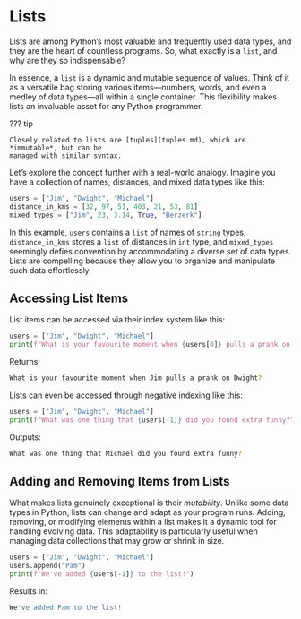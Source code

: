 # Lists

Lists are among Python’s most valuable and frequently used data types, and they are the heart
of countless programs. So, what exactly is a `list`, and why are they so indispensable?

In essence, a `list` is a dynamic and mutable sequence of values. Think of it as a versatile
bag storing various items—numbers, words, and even a medley of data types—all within a single
container. This flexibility makes lists an invaluable asset for any Python programmer.

??? tip

    Closely related to lists are [tuples](tuples.md), which are *immutable*, but can be
    managed with similar syntax.

Let’s explore the concept further with a real-world analogy. Imagine you have a collection of
names, distances, and mixed data types like this:

``` python {title="Example Python Lists" linenums="1"}
users = ["Jim", "Dwight", "Michael"]
distance_in_kms = [32, 97, 51, 403, 21, 53, 81]
mixed_types = ["Jim", 23, 3.14, True, "Berzerk"]
```

In this example, `users` contains a `list` of names of `string` types, `distance_in_kms` stores
a `list` of distances in `int` type, and `mixed_types` seemingly defies convention by accommodating
a diverse set of data types. Lists are compelling because they allow you to organize and manipulate
such data effortlessly.

## Accessing List Items

List items can be accessed via their index system like this:

``` python {title="Accessing List Items via Indexc" linenums="1"}
users = ["Jim", "Dwight", "Michael"]
print(f"What is your favourite moment when {users[0]} pulls a prank on {users[1]}?")
```

Returns:

``` bash
What is your favourite moment when Jim pulls a prank on Dwight?
```

Lists can even be accessed through negative indexing like this:

``` python {title="Negative Indexing of Lists" linenums="1"}
users = ["Jim", "Dwight", "Michael"]
print(f"What was one thing that {users[-1]} did you found extra funny?")
```

Outputs:

``` bash
What was one thing that Michael did you found extra funny?
```

## Adding and Removing Items from Lists

What makes lists genuinely exceptional is their *mutability*. Unlike some data types in Python,
lists can change and adapt as your program runs. Adding, removing, or modifying elements within
a list makes it a dynamic tool for handling evolving data. This adaptability is particularly
useful when managing data collections that may grow or shrink in size.

``` python {title="Appending Items to Lists" linenums="1"}
users = ["Jim", "Dwight", "Michael"]
users.append("Pam")
print(f"We've added {users[-1]} to the list!")
```

Results in:
``` bash
We've added Pam to the list!
```